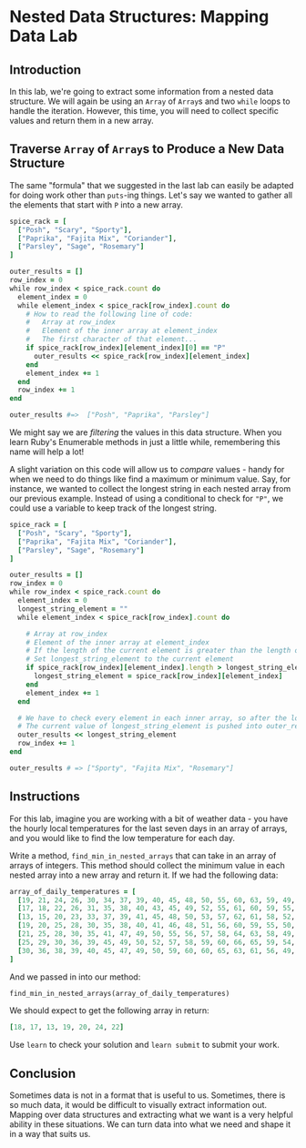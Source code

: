 
# Nested Data Structures: Mapping Data Lab

## Introduction

In this lab, we're going to extract some information from a nested data
structure. We will again be using an `Array` of `Array`s and two `while` loops
to handle the iteration. However, this time, you will need to collect specific
values and return them in a new array.

## Traverse `Array` of `Array`s to Produce a New Data Structure

The same "formula" that we suggested in the last lab can easily be adapted for
doing work other than `puts`-ing things. Let's say we wanted to gather all the
elements that start with `P` into a new array.

```rb
spice_rack = [
  ["Posh", "Scary", "Sporty"],
  ["Paprika", "Fajita Mix", "Coriander"],
  ["Parsley", "Sage", "Rosemary"]
]

outer_results = []
row_index = 0
while row_index < spice_rack.count do
  element_index = 0
  while element_index < spice_rack[row_index].count do
    # How to read the following line of code:
    #   Array at row_index
    #   Element of the inner array at element_index
    #   The first character of that element...
    if spice_rack[row_index][element_index][0] == "P"
      outer_results << spice_rack[row_index][element_index]
    end
    element_index += 1
  end
  row_index += 1
end

outer_results #=>  ["Posh", "Paprika", "Parsley"]
```

We might say we are _filtering_ the values in this data structure. When you
learn Ruby's Enumerable methods in just a little while, remembering this name
will help a lot!

A slight variation on this code will allow us to _compare_ values - handy for
when we need to do things like find a maximum or minimum value. Say, for
instance, we wanted to collect the longest string in each nested array from our
previous example. Instead of using a conditional to check for `"P"`, we could
use a variable to keep track of the longest string.

```rb
spice_rack = [
  ["Posh", "Scary", "Sporty"],
  ["Paprika", "Fajita Mix", "Coriander"],
  ["Parsley", "Sage", "Rosemary"]
]

outer_results = []
row_index = 0
while row_index < spice_rack.count do
  element_index = 0
  longest_string_element = ""
  while element_index < spice_rack[row_index].count do

    # Array at row_index
    # Element of the inner array at element_index
    # If the length of the current element is greater than the length of longest_string_element
    # Set longest_string_element to the current element
    if spice_rack[row_index][element_index].length > longest_string_element.length
      longest_string_element = spice_rack[row_index][element_index]
    end
    element_index += 1
  end

  # We have to check every element in each inner array, so after the loop finishes
  # The current value of longest_string_element is pushed into outer_results
  outer_results << longest_string_element
  row_index += 1
end

outer_results # => ["Sporty", "Fajita Mix", "Rosemary"]
```

## Instructions

For this lab, imagine you are working with a bit of weather data - you have the
hourly local temperatures for the last seven days in an array of arrays, and you
would like to find the low temperature for each day.

Write a method, `find_min_in_nested_arrays` that can take in an array of arrays
of integers. This method should collect the minimum value in each nested array
into a new array and return it. If we had the following data:

```rb
array_of_daily_temperatures = [
  [19, 21, 24, 26, 30, 34, 37, 39, 40, 45, 48, 50, 55, 60, 63, 59, 49, 45, 40, 39, 34, 32, 25, 18],
  [17, 18, 22, 26, 31, 35, 38, 40, 43, 45, 49, 52, 55, 61, 60, 59, 55, 49, 45, 38, 32, 30, 24, 19],
  [13, 15, 20, 23, 33, 37, 39, 41, 45, 48, 50, 53, 57, 62, 61, 58, 52, 48, 44, 36, 35, 31, 23, 20],
  [19, 20, 25, 28, 30, 35, 38, 40, 41, 46, 48, 51, 56, 60, 59, 55, 50, 45, 43, 39, 36, 34, 25, 24],
  [21, 25, 28, 30, 35, 41, 47, 49, 50, 55, 56, 57, 58, 64, 63, 58, 49, 44, 42, 36, 33, 33, 27, 20],
  [25, 29, 30, 36, 39, 45, 49, 50, 52, 57, 58, 59, 60, 66, 65, 59, 54, 49, 45, 40, 36, 30, 26, 24],
  [30, 36, 38, 39, 40, 45, 47, 49, 50, 59, 60, 60, 65, 63, 61, 56, 49, 43, 40, 39, 35, 32, 23, 22],
]
```

And we passed in into our method:

```rb
find_min_in_nested_arrays(array_of_daily_temperatures)
```

We should expect to get the following array in return:

```rb
[18, 17, 13, 19, 20, 24, 22]
```

Use `learn` to check your solution and `learn submit` to submit your work.

## Conclusion

Sometimes data is not in a format that is useful to us. Sometimes, there is so much data, it
would be difficult to visually extract information out. Mapping over data structures and extracting
what we want is a very helpful ability in these situations. We can turn data into what we need and
shape it in a way that suits us.
